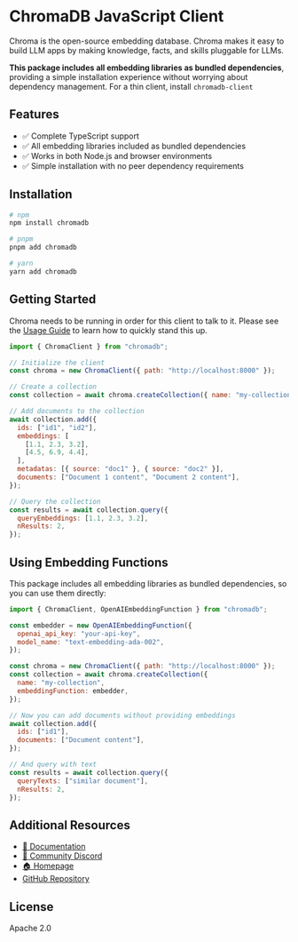 # ChromaDB JavaScript Client

Chroma is the open-source embedding database. Chroma makes it easy to build LLM apps by making knowledge, facts, and skills pluggable for LLMs.

**This package includes all embedding libraries as bundled dependencies**, providing a simple installation experience without worrying about dependency management. For a thin client, install `chromadb-client`

## Features

- ✅ Complete TypeScript support
- ✅ All embedding libraries included as bundled dependencies
- ✅ Works in both Node.js and browser environments
- ✅ Simple installation with no peer dependency requirements

## Installation

```bash
# npm
npm install chromadb

# pnpm
pnpm add chromadb

# yarn
yarn add chromadb
```

## Getting Started

Chroma needs to be running in order for this client to talk to it. Please see the [Usage Guide](https://docs.trychroma.com/guides) to learn how to quickly stand this up.

```js
import { ChromaClient } from "chromadb";

// Initialize the client
const chroma = new ChromaClient({ path: "http://localhost:8000" });

// Create a collection
const collection = await chroma.createCollection({ name: "my-collection" });

// Add documents to the collection
await collection.add({
  ids: ["id1", "id2"],
  embeddings: [
    [1.1, 2.3, 3.2],
    [4.5, 6.9, 4.4],
  ],
  metadatas: [{ source: "doc1" }, { source: "doc2" }],
  documents: ["Document 1 content", "Document 2 content"],
});

// Query the collection
const results = await collection.query({
  queryEmbeddings: [1.1, 2.3, 3.2],
  nResults: 2,
});
```

## Using Embedding Functions

This package includes all embedding libraries as bundled dependencies, so you can use them directly:

```js
import { ChromaClient, OpenAIEmbeddingFunction } from "chromadb";

const embedder = new OpenAIEmbeddingFunction({
  openai_api_key: "your-api-key",
  model_name: "text-embedding-ada-002",
});

const chroma = new ChromaClient({ path: "http://localhost:8000" });
const collection = await chroma.createCollection({
  name: "my-collection",
  embeddingFunction: embedder,
});

// Now you can add documents without providing embeddings
await collection.add({
  ids: ["id1"],
  documents: ["Document content"],
});

// And query with text
const results = await collection.query({
  queryTexts: ["similar document"],
  nResults: 2,
});
```

## Additional Resources

- [📖 Documentation](https://docs.trychroma.com/)
- [💬 Community Discord](https://discord.gg/MMeYNTmh3x)
- [🏠 Homepage](https://www.trychroma.com/)
- [GitHub Repository](https://github.com/chroma-core/chroma)

## License

Apache 2.0
